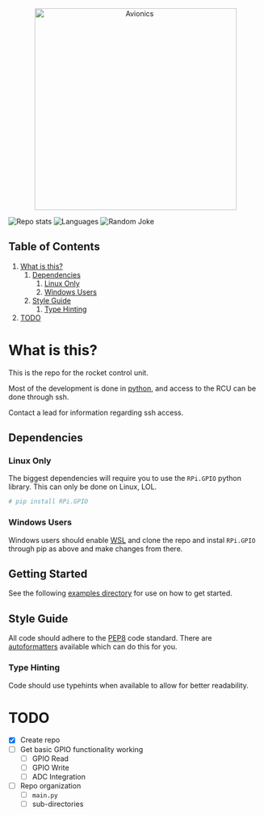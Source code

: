 <div align="middle">
<img alt="Avionics" src="https://user-images.githubusercontent.com/78698227/194972541-2e244866-7485-4ec7-a6b4-b8dcc82c1b35.png" width="400"/>
</div>

![Repo stats](https://github-readme-stats.vercel.app/api?username=StudentOrganisationForAerospaceResearch&show_icons=true)
![Languages](https://github-readme-stats.vercel.app/api/top-langs/?username=StudentOrganisationForAerospaceResearch&theme=blue-green)
![Random Joke](https://readme-jokes.vercel.app/api)

## Table of Contents

1. [What is this?](#what-is-this)
    1. [Dependencies]()
        1. [Linux Only](#linux-only)
        2. [Windows Users](#windows-users)
    2. [Style Guide](#style-guide)
        1. [Type Hinting](#type-hinting)
2. [TODO](#todo)

# What is this?

This is the repo for the rocket control unit.

Most of the development is done in [python](https://www.python.org/download/releases/3.0/),
and access to the RCU can be done through ssh.

Contact a lead for information regarding ssh access.

## Dependencies

### Linux Only

The biggest dependencies will require you to use the `RPi.GPIO` python library.
This can only be done on Linux, LOL.
```bash
# pip install RPi.GPIO
```

### Windows Users

Windows users should enable [WSL](https://learn.microsoft.com/en-us/windows/wsl/install)
and clone the repo and instal `RPi.GPIO` through pip as above and
make changes from there.

## Getting Started

See the following [examples directory](https://sourceforge.net/p/raspberry-gpio-python/wiki/Examples/)
for use on how to get started.

## Style Guide

All code should adhere to the [PEP8](https://peps.python.org/pep-0008/)
code standard.
There are [autoformatters](https://pypi.org/project/autopep8/) available which can do this for you.

### Type Hinting

Code should use typehints when available to allow for better readability.

# TODO

- [x] Create repo
- [ ] Get basic GPIO functionality working
    - [ ] GPIO Read
    - [ ] GPIO Write
    - [ ] ADC Integration
- [ ] Repo organization
    - [ ] `main.py`
    - [ ] sub-directories
